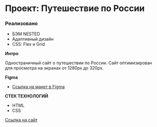 # Проект: Путешествие по России

### Реализовано

* БЭМ NESTED 
* Адаптивный дизайн 
* CSS: Flex и Grid 


**Интро**

Одностраничный сайт о путешествии по России.
Сайт оптимизирован для просмотра на экранах от 1280px до 320px. 


**Figma**

* [Ссылка на макет в Figma](https://www.figma.com/file/5S2WSbEFL6awjVWJ0NWL8Q/Sprint-3_-Russia-_-desktop-mobile?node-id=28503%3A0) 

**СТЕК ТЕХНОЛОГИЙ**

* HTML 
* CSS

[Ссылка на сайт](https://4ertovski.github.io/russian-travel/)


